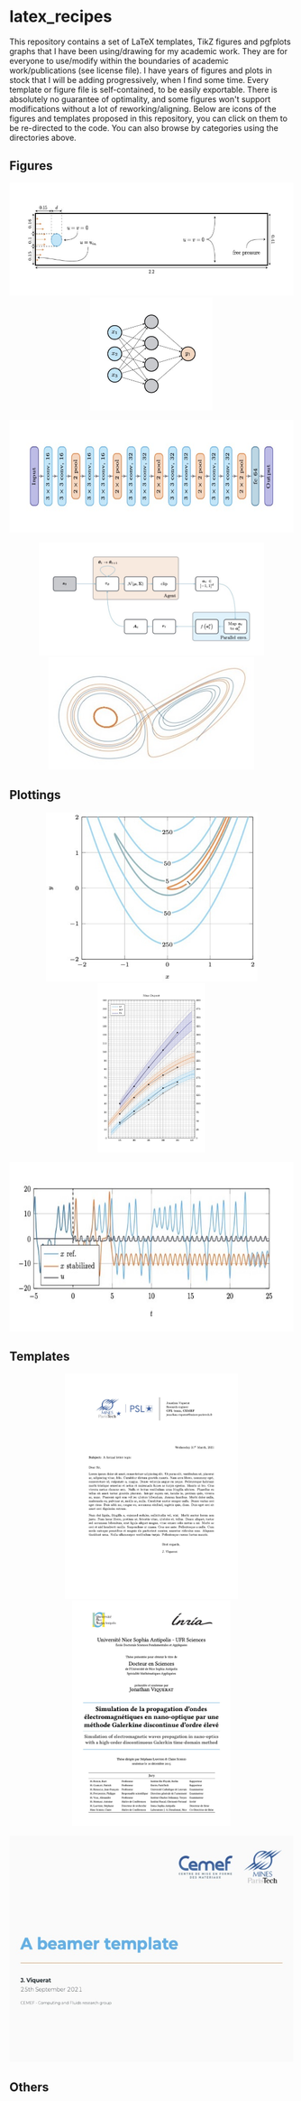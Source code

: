 # latex_recipes

This repository contains a set of LaTeX templates, TikZ figures and pgfplots graphs that I have been using/drawing for my academic work.
They are for everyone to use/modify within the boundaries of academic work/publications (see license file). I have years of figures and plots in stock that I will be adding progressively, when I find some time. Every template or figure file is self-contained, to be easily exportable. There is absolutely no guarantee of optimality, and some figures won't support modifications without a lot of reworking/aligning. Below are icons of the figures and templates proposed in this repository, you can click on them to be re-directed to the code. You can also browse by categories using the directories above.

## Figures

<p align="center">
  <a href="figures/physics/turek/turek.tex"><img height="200" alt="" src="figures/physics/turek/turek.jpg"></a>
  <a href="figures/neural_networks/simple_network/simple_network.tex"><img height="200" alt="" src="figures/neural_networks/simple_network/simple_network.jpg"></a>
</p>
 
<p align="center">
  <a href="figures/neural_networks/large_network/large_network.tex"><img height="200" alt="" src="figures/neural_networks/large_network/large_network.jpg"></a>
</p>

<p align="center">
  <a href="figures/schematics/workflow/workflow.tex"><img height="200" alt="" src="figures/schematics/workflow/workflow.jpg"></a>
  <a href="figures/physics/lorenz/lorenz.tex"><img height="200" alt="" src="figures/physics/lorenz/lorenz.jpg"></a>
</p>

## Plottings

<p align="center">
  <a href="plottings/maths/rosenbrock_function/rosenbrock_function.tex"><img height="300" alt="" src="plottings/maths/rosenbrock_function/rosenbrock_function.jpg"></a>
  <a href="plottings/misc/cfef/cfef.tex"><img height="300" alt="" src="plottings/misc/cfef/cfef.jpg"></a>
</p>

<p align="center">
  <a href="plottings/data/lorenz_control/lorenz_control.tex"><img height="300" alt="" src="plottings/data/lorenz_control/lorenz_control.jpg"></a>
</p>

## Templates

<p align="center">
  <a href="templates/letter/letter.tex"><img height="400" alt="" src="templates/letter/letter.jpg"></a>
  <a href="templates/thesis/main.tex"><img height="400" alt="" src="templates/thesis/thesis.jpg"></a>
</p>

<p align="center">
  <a href="templates/beamer/beamer.tex"><img height="400" alt="" src="templates/beamer/beamer.jpg"></a>
</p>

## Others

<p align="center">
  <a href="templates/others/code/code.tex"><img height="150" alt="" src="templates/others/code/code.jpg"></a>
</p>
